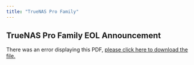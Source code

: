```yaml
---
title: "TrueNAS Pro Family"
---
```


## TrueNAS Pro Family EOL Announcement

<object data="https://www.truenas.com/docs/files/TNProEOL.pdf" type="application/pdf" width="95%" height="1000">
  There was an error displaying this PDF, <a href="https://www.truenas.com/docs/files/TNProEOL.pdf">please click here to download the file.</a>
</object>
